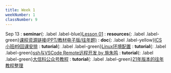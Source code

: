 ```yaml
---
title: Week 1
weekNumber: 1
classNumber: 9
---
```


Sep 13
: **seminar**{: .label .label-blue}[Lesson 01](/ICS-23-Fall/assets/class9/slides/Lesson_01.pptx)
  : **resources**{: .label .label-green}[课程资源链接(PPT/教材电子版/往年题)](https://disk.pku.edu.cn/#/link/FA4FB78A737226AF7CFA00F3CF1A010A)
: **doc**{: .label .label-yellow}[ICS小班#9回课安排](https://docs.qq.com/sheet/DUW1tWHdhQ0FScmJt?tab=BB08J2)
  : **tutorial**{: .label .label-green}[Linux环境配置](https://mp.weixin.qq.com/s/Xa8-OOddoAKoulUQjE8k3Q)
: **tutorial**{: .label .label-green}[ssh与VSCode Remote远程开发 by 施朱鸣](https://mp.weixin.qq.com/s/cnEFK1VX2hM_VBev8MdpVQ)
  : **tutorial**{: .label .label-green}[大信科公众号教程](/ICS-23-Fall/assets/class9/1-大信科公众号教程)
: **tutorial**{: .label .label-green}[21年版本的往年教程整理](/ICS-23-Fall/assets/class9/1-21年版本的往年教程整理)